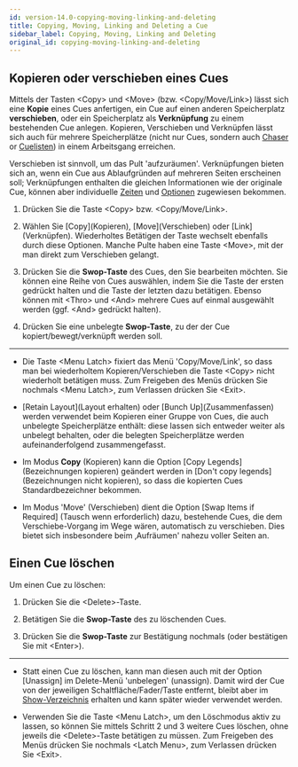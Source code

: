 ```yaml
---
id: version-14.0-copying-moving-linking-and-deleting
title: Copying, Moving, Linking and Deleting a Cue
sidebar_label: Copying, Moving, Linking and Deleting
original_id: copying-moving-linking-and-deleting
---
```


Kopieren oder verschieben eines Cues
------------------------------------

Mittels der Tasten \<Copy\> und \<Move\> (bzw. \<Copy/Move/Link\>) lässt
sich eine **Kopie** eines Cues anfertigen, ein Cue auf einen anderen
Speicherplatz **verschieben**, oder ein Speicherplatz als **Verknüpfung** zu
einem bestehenden Cue anlegen. Kopieren, Verschieben und Verknüpfen
lässt sich auch für mehrere Speicherplätze (nicht nur Cues, sondern auch
[Chaser](../chases.md) or [Cuelisten](../cue-lists.md)) in einem Arbeitsgang
erreichen.

Verschieben ist sinnvoll, um das Pult 'aufzuräumen'. Verknüpfungen
bieten sich an, wenn ein Cue aus Ablaufgründen auf mehreren Seiten
erscheinen soll; Verknüpfungen enthalten die gleichen Informationen wie
der originale Cue, können aber individuelle [Zeiten](cue-timing.md) und [Optionen](playback-options.md) zugewiesen bekommen.

1. Drücken Sie die Taste \<Copy\> bzw. \<Copy/Move/Link\>.

2. Wählen Sie \[Copy\](Kopieren), \[Move\](Verschieben) oder
\[Link\](Verknüpfen). Wiederholtes Betätigen der Taste wechselt ebenfalls 
durch diese Optionen. Manche Pulte haben eine Taste \<Move\>, mit der man 
direkt zum Verschieben gelangt.

3. Drücken Sie die **Swop-Taste** des Cues, den Sie bearbeiten möchten.
Sie können eine Reihe von Cues auswählen, indem Sie die Taste der ersten
gedrückt halten und die Taste der letzten dazu betätigen. Ebenso können
mit \<Thro\> und \<And\> mehrere Cues auf einmal ausgewählt werden (ggf.
\<And\> gedrückt halten).

4. Drücken Sie eine unbelegte **Swop-Taste**, zu der der Cue
kopiert/bewegt/verknüpft werden soll.

---

-   Die Taste \<Menu Latch\> fixiert das Menü 'Copy/Move/Link', so dass
    man bei wiederholtem Kopieren/Verschieben die Taste \<Copy\> nicht
    wiederholt betätigen muss. Zum Freigeben des Menüs drücken Sie
    nochmals \<Menu Latch\>, zum Verlassen drücken Sie \<Exit\>.

-   \[Retain Layout\](Layout erhalten) oder \[Bunch
    Up\](Zusammen­fassen) werden verwendet beim Kopieren einer Gruppe
    von Cues, die auch unbelegte Speicherplätze enthält: diese lassen
    sich entweder weiter als unbelegt behalten, oder die belegten
    Speicherplätze werden aufeinanderfolgend zusammengefasst.

-   Im Modus **Copy** (Kopieren) kann die Option \[Copy Legends\]
    (Bezeichnungen kopieren) geändert werden in \[Don't copy legends\]
    (Bezeichnungen nicht kopieren), so dass die kopierten Cues
    Standardbezeichner bekommen.

-   Im Modus 'Move' (Verschieben) dient die Option \[Swap Items if
    Required\] (Tausch wenn erforderlich) dazu, bestehende Cues, die dem
    Verschiebe-Vorgang im Wege wären, automatisch zu verschieben. Dies
    bietet sich insbesondere beim ‚Aufräumen' nahezu voller Seiten an.

Einen Cue löschen
-----------------

Um einen Cue zu löschen:

1. Drücken Sie die \<Delete\>-Taste.

2. Betätigen Sie die **Swop-Taste** des zu löschenden Cues.

3. Drücken Sie die **Swop-Taste** zur Bestätigung nochmals (oder
bestätigen Sie mit \<Enter\>).

---

-   Statt einen Cue zu löschen, kann man diesen auch mit der Option
    \[Unassign\] im Delete-Menü 'unbelegen' (unassign). Damit wird der
    Cue von der jeweiligen Schaltfläche/Fader/Taste entfernt, bleibt
    aber im [Show-Verzeichnis](../titan-basics/show-library.md) erhalten und kann später wieder verwendet werden.

-   Verwenden Sie die Taste \<Menu Latch\>, um den Löschmodus aktiv zu
    lassen, so können Sie mittels Schritt 2 und 3 weitere Cues löschen,
    ohne jeweils die \<Delete\>-Taste betätigen zu müssen. Zum Freigeben
    des Menüs drücken Sie nochmals \<Latch Menu\>, zum Verlassen drücken
    Sie \<Exit\>.